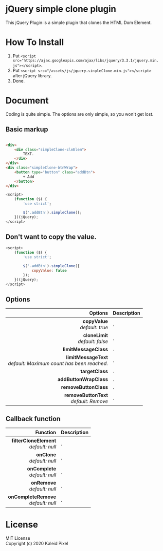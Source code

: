 # jQuery simple clone plugin

This jQuery Plugin is a simple plugin that clones the HTML Dom Element.

# How To Install

1. Put `<script src="https://ajax.googleapis.com/ajax/libs/jquery/3.3.1/jquery.min.js"></script>`.
2. Put `<script src="/assets/js/jquery.sinpleClone.min.js"></script>` after jQuery library.
3. Done.

# Document

Coding is quite simple. The options are only simple, so you won't get lost.

## Basic markup

```html

<div>
    <div class="simpleClone-clnElem">
        TEXT.
    </div>
</div>
<div class="simpleClone-btnWrap">
    <button type="button" class="addBtn">
        + Add
    </button>
</div>
```

```js
<script>
    (function ($) {
        'use strict';

        $('.addBtn').simpleClone();
    })(jQuery);
</script>
```

## Don't want to copy the value.

```js
<script>
    (function ($) {
        'use strict';

        $('.addBtn').simpleClone({
            copyValue: false
        });
    })(jQuery);
</script>
```

## Options

|                                                            Options | Description |
|-------------------------------------------------------------------:|:------------|
|                                   **copyValue**<br>_default: true_ | .           |
|                                 **cloneLimit**<br>_default: false_ | .           |
|                                              **limitMessageClass** | .           |
| **limitMessageText**<br>_default: Maximum count has been reached._ | .           |
|                                                    **targetClass** | .           |
|                                             **addButtonWrapClass** | .           |
|                                              **removeButtonClass** | .           |
|                          **removeButtonText**<br>_default: Remove_ | .           |

## Callback function

|                                   Function | Description |
|-------------------------------------------:|:------------|
|  **filterCloneElement**<br>_default: null_ | .           |
|             **onClone**<br>_default: null_ | .           |
|          **onComplete**<br>_default: null_ | .           |
|            **onRemove**<br>_default: null_ | .           |
|    **onCompleteRemove**<br>_default: null_ | .           |

# License
MIT License  
Copyright (c) 2020 Kaleid Pixel
